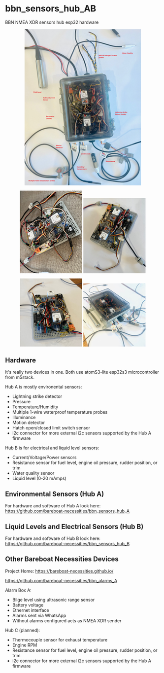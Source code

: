 # bbn_sensors_hub_AB
BBN NMEA XDR sensors hub esp32 hardware 

<p align="center">
<img src="./img/bbn_boat_sensors_hubAB_notes.jpg?raw=true" style="width: 75%; height: auto;" alt="BBN HubAB pic1" />
</p>

<p align="center">
<img src="./img/bbn_boat_sensors_hubAB_2.jpg?raw=true" style="width: 40%; height: auto;" alt="BBN HubAB pic3" />
<img src="./img/bbn_boat_sensors_hubAB_3.jpg?raw=true" style="width: 40%; height: auto;" alt="BBN HubAB pic2" />
</p>

<p align="center">
<img src="./img/bbn_boat_sensors_hubAB_5.jpg?raw=true" style="width: 40%; height: auto;" alt="BBN HubAB pic5" />
<img src="./img/bbn_boat_sensors_hubAB_10.jpg?raw=true" style="width: 40%; height: auto;" alt="BBN HubAB pic4" />
</p>

## Hardware

It's really two devices in one. Both use atomS3-lite esp32s3 microcontroller from m5stack.

Hub A is mostly environental sensors:

- Lightning strike detector
- Pressure
- Temperature/Humidity
- Multiple 1-wire waterproof temperature probes
- Illuminance
- Motion detector
- Hatch open/closed limit switch sensor
- i2c connector for more external i2c sensors supported by the Hub A firmware

Hub B is for electrical and liquid level sensors:

- Current/Voltage/Power sensors
- Resistance sensor for fuel level, engine oil pressure, rudder position, or trim
- Water quality sensor
- Liquid level (0-20 mAmps)

## Environmental Sensors (Hub A)

For hardware and software of Hub A look here:   https://github.com/bareboat-necessities/bbn_sensors_hub_A


## Liquid Levels and Electrical Sensors (Hub B)

For hardware and software of Hub B look here:   https://github.com/bareboat-necessities/bbn_sensors_hub_B

## Other Bareboat Necessities Devices

Project Home:  https://bareboat-necessities.github.io/


https://github.com/bareboat-necessities/bbn_alarms_A

Alarm Box A: 

- Bilge level using ultrasonic range sensor
- Battery voltage
- Ethernet interface
- Alarms sent via WhatsApp
- Without alarms configured acts as NMEA XDR sender


Hub C (planned):

- Thermocouple sensor for exhaust temperature
- Engine RPM
- Resistance sensor for fuel level, engine oil pressure, rudder position, or trim
- i2c connector for more external i2c sensors supported by the Hub A firmware

